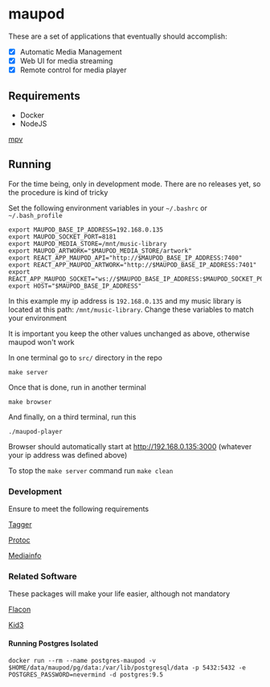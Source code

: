 # maupod

These are a set of applications that eventually should accomplish:

- [x] Automatic Media Management
- [x] Web UI for media streaming
- [x] Remote control for media player

## Requirements

* Docker
* NodeJS

[mpv](src/docs/mpv.md)

## Running

For the time being, only in development mode. There are no releases yet, 
so the procedure is kind of tricky

Set the following environment variables in your `~/.bashrc` or `~/.bash_profile`

```
export MAUPOD_BASE_IP_ADDRESS=192.168.0.135
export MAUPOD_SOCKET_PORT=8181
export MAUPOD_MEDIA_STORE=/mnt/music-library
export MAUPOD_ARTWORK="$MAUPOD_MEDIA_STORE/artwork"
export REACT_APP_MAUPOD_API="http://$MAUPOD_BASE_IP_ADDRESS:7400"
export REACT_APP_MAUPOD_ARTWORK="http://$MAUPOD_BASE_IP_ADDRESS:7401"
export REACT_APP_MAUPOD_SOCKET="ws://$MAUPOD_BASE_IP_ADDRESS:$MAUPOD_SOCKET_PORT"
export HOST="$MAUPOD_BASE_IP_ADDRESS"
```

In this example my ip address is `192.168.0.135` and my music library is located at this path: `/mnt/music-library`. Change these variables to match your environment

It is important you keep the other values unchanged as above, otherwise maupod won't work


In one terminal go to `src/` directory in the repo

```
make server
```

Once that is done, run in another terminal
```
make browser
```

And finally, on a third terminal, run this

```
./maupod-player
```

Browser should automatically start at http://192.168.0.135:3000 (whatever your ip address was defined above)

To stop the `make server` command run `make clean`


### Development

Ensure to meet the following requirements

[Tagger](src/pkg/taggers/README.md)

[Protoc](src/docs/protocol-buffers.md)

[Mediainfo](src/docs/mediainfo.md)

### Related Software

These packages will make your life easier, although not mandatory

[Flacon](src/docs/flacon.md)

[Kid3](src/docs/kid3.md)

#### Running Postgres Isolated

```
docker run --rm --name postgres-maupod -v $HOME/data/maupod/pg/data:/var/lib/postgresql/data -p 5432:5432 -e POSTGRES_PASSWORD=nevermind -d postgres:9.5
```